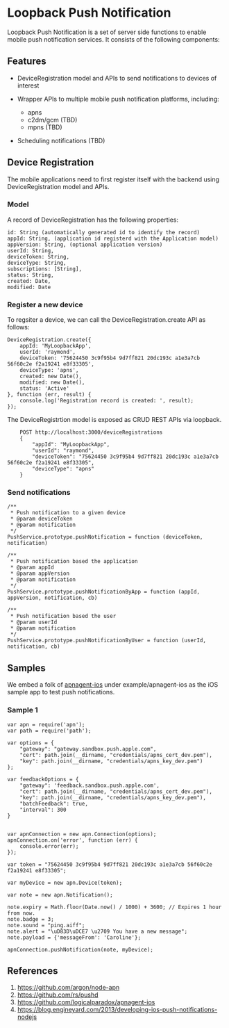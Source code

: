 # Loopback Push Notification

Loopback Push Notification is a set of server side functions to enable mobile push notification services. It consists of
the following components:

## Features

* DeviceRegistration model and APIs to send notifications to devices of interest

* Wrapper APIs to multiple mobile push notification platforms, including:
  * apns
  * c2dm/gcm (TBD)
  * mpns (TBD)

* Scheduling notifications (TBD)

## Device Registration

The mobile applications need to first register itself with the backend using DeviceRegistration model and APIs.

### Model
A record of DeviceRegistration has the following properties:

    id: String (automatically generated id to identify the record)
    appId: String, (application id registerd with the Application model)
    appVersion: String, (optional application version)
    userId: String,
    deviceToken: String,
    deviceType: String,
    subscriptions: [String],
    status: String,
    created: Date,
    modified: Date

### Register a new device
To regsiter a device, we can call the DeviceRegistration.create API as follows:

    DeviceRegistration.create({
        appId: 'MyLoopbackApp',
        userId: 'raymond',
        deviceToken: '75624450 3c9f95b4 9d7ff821 20dc193c a1e3a7cb 56f60c2e f2a19241 e8f33305',
        deviceType: 'apns',
        created: new Date(),
        modified: new Date(),
        status: 'Active'
    }, function (err, result) {
        console.log('Registration record is created: ', result);
    });

The DeviceRegistrtion model is exposed as CRUD REST APIs via loopback.

        POST http://localhost:3000/deviceRegistrations
        {
            "appId": "MyLoopbackApp",
            "userId": "raymond",
            "deviceToken": "75624450 3c9f95b4 9d7ff821 20dc193c a1e3a7cb 56f60c2e f2a19241 e8f33305",
            "deviceType": "apns"
        }

### Send notifications

    /**
     * Push notification to a given device
     * @param deviceToken
     * @param notification
     */
    PushService.prototype.pushNotification = function (deviceToken, notification)

    /**
     * Push notification based the application
     * @param appId
     * @param appVersion
     * @param notification
     */
    PushService.prototype.pushNotificationByApp = function (appId, appVersion, notification, cb)

    /**
     * Push notification based the user
     * @param userId
     * @param notification
     */
    PushService.prototype.pushNotificationByUser = function (userId, notification, cb)

## Samples

We embed a folk of [apnagent-ios](https://github.com/logicalparadox/apnagent-ios) under example/apnagent-ios as the
iOS sample app to test push notifications.

### Sample 1


    var apn = require('apn');
    var path = require('path');

    var options = {
        "gateway": "gateway.sandbox.push.apple.com",
        "cert": path.join(__dirname, "credentials/apns_cert_dev.pem"),
        "key": path.join(__dirname, "credentials/apns_key_dev.pem")
    };

    var feedbackOptions = {
        "gateway": 'feedback.sandbox.push.apple.com',
        "cert": path.join(__dirname, "credentials/apns_cert_dev.pem"),
        "key": path.join(__dirname, "credentials/apns_key_dev.pem"),
        "batchFeedback": true,
        "interval": 300
    }


    var apnConnection = new apn.Connection(options);
    apnConnection.on('error', function (err) {
        console.error(err);
    });

    var token = "75624450 3c9f95b4 9d7ff821 20dc193c a1e3a7cb 56f60c2e f2a19241 e8f33305";

    var myDevice = new apn.Device(token);

    var note = new apn.Notification();

    note.expiry = Math.floor(Date.now() / 1000) + 3600; // Expires 1 hour from now.
    note.badge = 3;
    note.sound = "ping.aiff";
    note.alert = "\uD83D\uDCE7 \u2709 You have a new message";
    note.payload = {'messageFrom': 'Caroline'};

    apnConnection.pushNotification(note, myDevice);

## References

1. https://github.com/argon/node-apn
2. https://github.com/rs/pushd
3. https://github.com/logicalparadox/apnagent-ios
4. https://blog.engineyard.com/2013/developing-ios-push-notifications-nodejs

